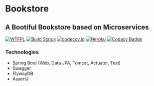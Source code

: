 # Bookstore 

## A Bootiful Bookstore based on Microservices 

[![WTFPL](https://img.shields.io/badge/license-WTFPL-blue.svg)](http://www.wtfpl.net/txt/copying)
[![Build Status](https://travis-ci.org/fischermatte/bookstore.svg?branch=develop)](https://travis-ci.org/fischermatte/bookstore) 
[![codecov.io](https://codecov.io/github/fischermatte/bookstore/coverage.svg?branch=develop)](https://codecov.io/github/fischermatte/bookstore?branch=develop) 
[![Heroku](https://heroku-badge.herokuapp.com/?app=fm-bookstore-develop)](https://fm-bookstore-develop.herokuapp.com) 
[![Codacy Badge](https://api.codacy.com/project/badge/grade/61962709e3d7459b90baa8cf172181c2)](https://www.codacy.com/app/fischermatte/bookstore)

### Technologies

- Spring Boot (Web, Data JPA, Tomcat, Actuator, Test)
- Swagger
- FlywayDB
- AssertJ
